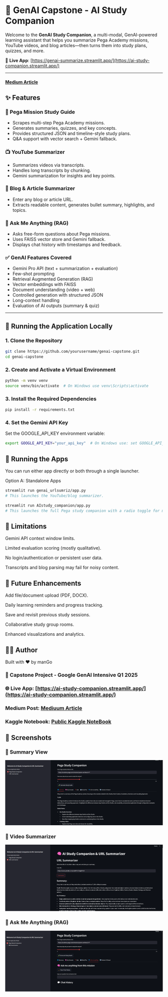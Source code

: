 # 🧠 GenAI Capstone - AI Study Companion

Welcome to the **GenAI Study Companion**, a multi-modal, GenAI-powered learning assistant that helps you summarize Pega Academy missions, YouTube videos, and blog articles—then turns them into study plans, quizzes, and more.

🔗 **Live App**: [https://genai-summarize.streamlit.app/](https://ai-study-companion.streamlit.app/)

---

#### [Medium Article](https://medium.com/@manjunatharao26/building-a-genai-powered-study-companion-for-pega-and-beyond-fb5dea3434a3)

## ✨ Features

### 📘 Pega Mission Study Guide
- Scrapes multi-step Pega Academy missions.
- Generates summaries, quizzes, and key concepts.
- Provides structured JSON and timeline-style study plans.
- Q&A support with vector search + Gemini fallback.

### 📺 YouTube Summarizer
- Summarizes videos via transcripts.
- Handles long transcripts by chunking.
- Gemini summarization for insights and key points.

### 📰 Blog & Article Summarizer
- Enter any blog or article URL.
- Extracts readable content, generates bullet summary, highlights, and topics.

### 💬 Ask Me Anything (RAG)
- Asks free-form questions about Pega missions.
- Uses FAISS vector store and Gemini fallback.
- Displays chat history with timestamps and feedback.

### ✅ GenAI Features Covered
- Gemini Pro API (text + summarization + evaluation)
- Few-shot prompting
- Retrieval Augmented Generation (RAG)
- Vector embeddings with FAISS
- Document understanding (video + web)
- Controlled generation with structured JSON
- Long-context handling
- Evaluation of AI outputs (summary & quiz)

---

## 🚀 Running the Application Locally

### 1. Clone the Repository
```bash
git clone https://github.com/yourusername/genai-capstone.git
cd genai-capstone
```

### 2. Create and Activate a Virtual Environment
```bash
python -m venv venv
source venv/bin/activate  # On Windows use venv\Scripts\activate
```
### 3. Install the Required Dependencies
```bash
pip install -r requirements.txt
```
### 4. Set the Gemini API Key
Set the GOOGLE_API_KEY environment variable:

```bash
export GOOGLE_API_KEY="your_api_key"  # On Windows use: set GOOGLE_API_KEY=your_api_key
```

## 🧪 Running the Apps
You can run either app directly or both through a single launcher.

Option A: Standalone Apps
```bash
streamlit run genai_urlsumriz/app.py
# This launches the YouTube/blog summarizer.
```
```bash
streamlit run AIstudy_companion/app.py
# This launches the full Pega study companion with a radio toggle for modes.
```

## 🔮 Limitations
Gemini API context window limits.

Limited evaluation scoring (mostly qualitative).

No login/authentication or persistent user data.

Transcripts and blog parsing may fail for noisy content.

## 🌱 Future Enhancements
Add file/document upload (PDF, DOCX).

Daily learning reminders and progress tracking.

Save and revisit previous study sessions.

Collaborative study group rooms.

Enhanced visualizations and analytics.

## 🧑‍💻 Author
Built with ❤️ by manGo
### 📅 Capstone Project - Google GenAI Intensive Q1 2025
### 🌐 Live App: [https://ai-study-companion.streamlit.app/](https://ai-study-companion.streamlit.app/)
### Medium Post: [Mediuum Article](https://medium.com/@manjunatharao26/building-a-genai-powered-study-companion-for-pega-and-beyond-fb5dea3434a3)
### Kaggle Notebook: [Public Kaggle NoteBook](https://www.kaggle.com/code/manjumanju26/study-companion-and-url-summarizer)

## 📸 Screenshots

### 🔹 Summary View
![Summary Screenshot](assets/summary.png)

### 🔹 Video Summarizer
![Quiz Screenshot](assets/YTvideo.png)

### 🔹 Ask Me Anything (RAG)
![Ask Screenshot](assets/ask.png)
